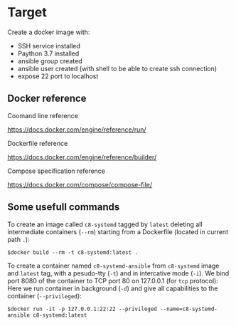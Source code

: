 # Target

Create a docker image with:
 
 - SSH service installed
 - Paython 3.7 installed
 - ansible group created
 - ansible user created (with shell to be able to create ssh connection)
 - expose 22 port to localhost

## Docker reference

Coomand line reference

https://docs.docker.com/engine/reference/run/

Dockerfile reference

https://docs.docker.com/engine/reference/builder/

Compose specification reference

https://docs.docker.com/compose/compose-file/

## Some usefull commands

To create an image called `c8-systemd` tagged by `latest` deleting all intermediate containers (`--rm`) starting from a Dockerfile (located in current path `.`):

`$docker build --rm -t c8-systemd:latest .`

To create a container named `c8-systemd-ansible` from `c8-systemd` image and `latest` tag, with a pesudo-tty (`-t`) and in intercative mode (`-i`). We bind port 8080 of the container to TCP port 80 on 127.0.0.1 (for `tcp` protocol):
Here we run container in background (`-d`) and give all capabilities to the container (`--privileged`):

`$docker run -it -p 127.0.0.1:22:22 --privileged --name=c8-systemd-ansible c8-systemd:latest`


